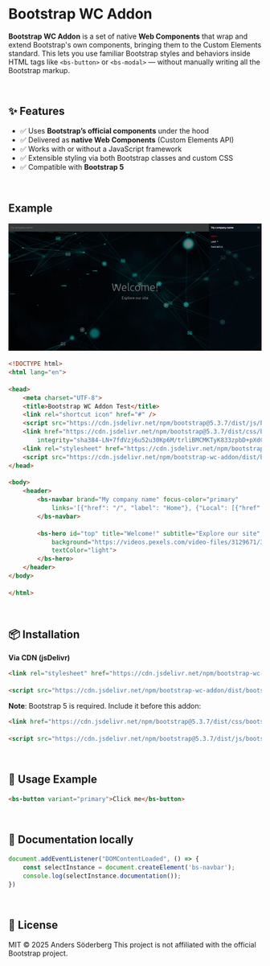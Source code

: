 # Bootstrap WC Addon

**Bootstrap WC Addon** is a set of native **Web Components** that wrap and extend Bootstrap's own components, bringing them to the Custom Elements standard.
This lets you use familiar Bootstrap styles and behaviors inside HTML tags like `<bs-button>` or `<bs-modal>` — without manually writing all the Bootstrap markup.

<br>

## ✨ Features
- ✅ Uses **Bootstrap’s official components** under the hood
- ✅ Delivered as **native Web Components** (Custom Elements API)
- ✅ Works with or without a JavaScript framework
- ✅ Extensible styling via both Bootstrap classes and custom CSS
- ✅ Compatible with **Bootstrap 5**

<br>

## Example

[![Demo screenshot](assets/example.webp)](https://arnt81.github.io/bootstrap-wc-addon)

```html
<!DOCTYPE html>
<html lang="en">

<head>
	<meta charset="UTF-8">
	<title>Bootstrap WC Addon Test</title>
	<link rel="shortcut icon" href="#" />
	<script src="https://cdn.jsdelivr.net/npm/bootstrap@5.3.7/dist/js/bootstrap.bundle.min.js"></script>
	<link href="https://cdn.jsdelivr.net/npm/bootstrap@5.3.7/dist/css/bootstrap.min.css" rel="stylesheet"
		integrity="sha384-LN+7fdVzj6u52u30Kp6M/trliBMCMKTyK833zpbD+pXdCLuTusPj697FH4R/5mcr" crossorigin="anonymous">
	<link rel="stylesheet" href="https://cdn.jsdelivr.net/npm/bootstrap-wc-addon/css/style.min.css">
	<script src="https://cdn.jsdelivr.net/npm/bootstrap-wc-addon/dist/bootstrap-wc-addon.bundle.min.js"></script>
</head>

<body>
	<header>
		<bs-navbar brand="My company name" focus-color="primary"
			links='[{"href": "/", "label": "Home"}, {"Local": [{"href": "#top", "label": "Top"}, {"href": "#middle", "label": "Middle"}, {"href": "#bottom", "label": "Bottom"}]}, {"href": "https://www.anderssöderberg.se", "label": "External link", "target": "_blank"}]'>
		</bs-navbar>

		<bs-hero id="top" title="Welcome!" subtitle="Explore our site"
			background="https://videos.pexels.com/video-files/3129671/3129671-uhd_2560_1440_30fps.mp4"
			textColor="light">
		</bs-hero>
	</header>
</body>

</html>
```

<br>

## 📦 Installation

<!-- **Via npm**
```bash
npm install bootstrap-wc-addon
```-->

**Via CDN (jsDelivr)**
```html
<link rel="stylesheet" href="https://cdn.jsdelivr.net/npm/bootstrap-wc-addon/css/style.min.css">

<script src="https://cdn.jsdelivr.net/npm/bootstrap-wc-addon/dist/bootstrap-wc-addon.bundle.min.js"></script>
```

**Note**: Bootstrap 5 is required. Include it before this addon:
```html
<link href="https://cdn.jsdelivr.net/npm/bootstrap@5.3.7/dist/css/bootstrap.min.css" rel="stylesheet" integrity="sha384-LN+7fdVzj6u52u30Kp6M/trliBMCMKTyK833zpbD+pXdCLuTusPj697FH4R/5mcr" crossorigin="anonymous">

<script src="https://cdn.jsdelivr.net/npm/bootstrap@5.3.7/dist/js/bootstrap.bundle.min.js"></script>

```

<br>

## 🚀 Usage Example



```html
<bs-button variant="primary">Click me</bs-button>
```

<br>

## 📖 Documentation locally
```js
document.addEventListener("DOMContentLoaded", () => {
	const selectInstance = document.createElement('bs-navbar');
	console.log(selectInstance.documentation());
})
```

<br>

## 📄 License
MIT © 2025 Anders Söderberg
This project is not affiliated with the official Bootstrap project.
